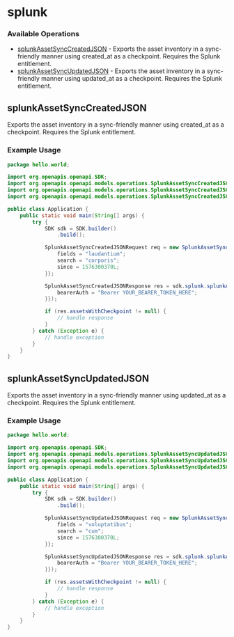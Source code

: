 # splunk

### Available Operations

* [splunkAssetSyncCreatedJSON](#splunkassetsynccreatedjson) - Exports the asset inventory in a sync-friendly manner using created_at as a checkpoint. Requires the Splunk entitlement.
* [splunkAssetSyncUpdatedJSON](#splunkassetsyncupdatedjson) - Exports the asset inventory in a sync-friendly manner using updated_at as a checkpoint. Requires the Splunk entitlement.

## splunkAssetSyncCreatedJSON

Exports the asset inventory in a sync-friendly manner using created_at as a checkpoint. Requires the Splunk entitlement.

### Example Usage

```java
package hello.world;

import org.openapis.openapi.SDK;
import org.openapis.openapi.models.operations.SplunkAssetSyncCreatedJSONRequest;
import org.openapis.openapi.models.operations.SplunkAssetSyncCreatedJSONResponse;
import org.openapis.openapi.models.operations.SplunkAssetSyncCreatedJSONSecurity;

public class Application {
    public static void main(String[] args) {
        try {
            SDK sdk = SDK.builder()
                .build();

            SplunkAssetSyncCreatedJSONRequest req = new SplunkAssetSyncCreatedJSONRequest() {{
                fields = "laudantium";
                search = "corporis";
                since = 1576300370L;
            }};            

            SplunkAssetSyncCreatedJSONResponse res = sdk.splunk.splunkAssetSyncCreatedJSON(req, new SplunkAssetSyncCreatedJSONSecurity("officiis") {{
                bearerAuth = "Bearer YOUR_BEARER_TOKEN_HERE";
            }});

            if (res.assetsWithCheckpoint != null) {
                // handle response
            }
        } catch (Exception e) {
            // handle exception
        }
    }
}
```

## splunkAssetSyncUpdatedJSON

Exports the asset inventory in a sync-friendly manner using updated_at as a checkpoint. Requires the Splunk entitlement.

### Example Usage

```java
package hello.world;

import org.openapis.openapi.SDK;
import org.openapis.openapi.models.operations.SplunkAssetSyncUpdatedJSONRequest;
import org.openapis.openapi.models.operations.SplunkAssetSyncUpdatedJSONResponse;
import org.openapis.openapi.models.operations.SplunkAssetSyncUpdatedJSONSecurity;

public class Application {
    public static void main(String[] args) {
        try {
            SDK sdk = SDK.builder()
                .build();

            SplunkAssetSyncUpdatedJSONRequest req = new SplunkAssetSyncUpdatedJSONRequest() {{
                fields = "voluptatibus";
                search = "cum";
                since = 1576300370L;
            }};            

            SplunkAssetSyncUpdatedJSONResponse res = sdk.splunk.splunkAssetSyncUpdatedJSON(req, new SplunkAssetSyncUpdatedJSONSecurity("at") {{
                bearerAuth = "Bearer YOUR_BEARER_TOKEN_HERE";
            }});

            if (res.assetsWithCheckpoint != null) {
                // handle response
            }
        } catch (Exception e) {
            // handle exception
        }
    }
}
```
